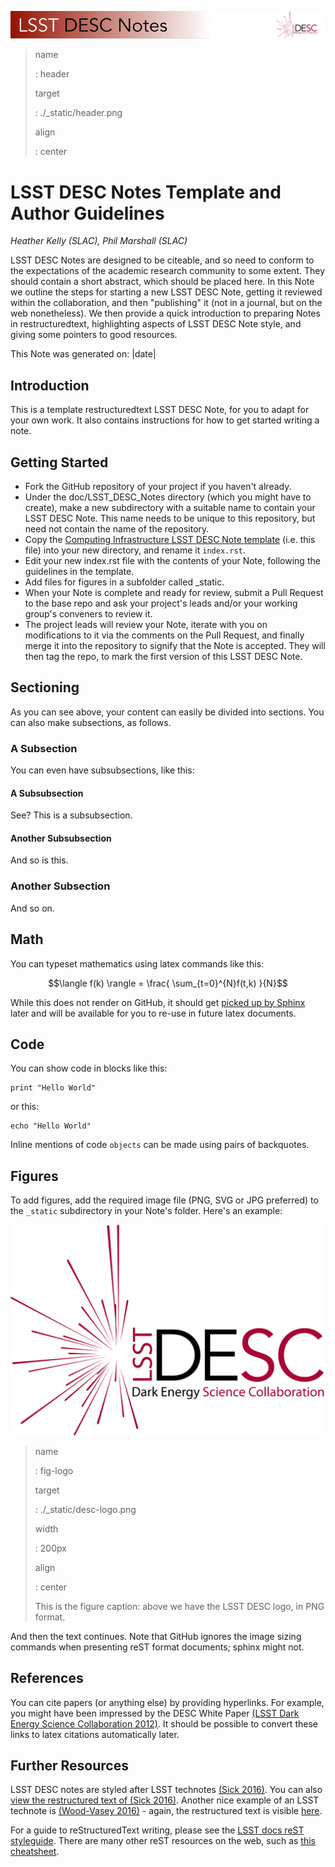 ![](./_static/header.png)

> name
>
> :   header
>
> target
>
> :   ./\_static/header.png
>
> align
>
> :   center
>
LSST DESC Notes Template and Author Guidelines
==============================================

*Heather Kelly (SLAC), Phil Marshall (SLAC)*

LSST DESC Notes are designed to be citeable, and so need to conform to
the expectations of the academic research community to some extent. They
should contain a short abstract, which should be placed here. In this
Note we outline the steps for starting a new LSST DESC Note, getting it
reviewed within the collaboration, and then "publishing" it (not in a
journal, but on the web nonetheless). We then provide a quick
introduction to preparing Notes in restructuredtext, highlighting
aspects of LSST DESC Note style, and giving some pointers to good
resources.

This Note was generated on: |date|

Introduction
------------

This is a template restructuredtext LSST DESC Note, for you to adapt for
your own work. It also contains instructions for how to get started
writing a note.

Getting Started
---------------

-   Fork the GitHub repository of your project if you haven't already.
-   Under the doc/LSST\_DESC\_Notes directory (which you might have to
    create), make a new subdirectory with a suitable name to contain
    your LSST DESC Note. This name needs to be unique to this
    repository, but need not contain the name of the repository.
-   Copy the [Computing Infrastructure LSST DESC Note
    template](https://github.com/DarkEnergyScienceCollaboration/ComputingInfrastructure/blob/master/doc/LSST_DESC_Notes/template_LSST_DESC_Note.rst) (i.e.
    this file) into your new directory, and rename it `index.rst`.
-   Edit your new index.rst file with the contents of your Note,
    following the guidelines in the template.
-   Add files for figures in a subfolder called \_static.
-   When your Note is complete and ready for review, submit a Pull
    Request to the base repo and ask your project's leads and/or your
    working group's conveners to review it.
-   The project leads will review your Note, iterate with you on
    modifications to it via the comments on the Pull Request, and
    finally merge it into the repository to signify that the Note
    is accepted. They will then tag the repo, to mark the first version
    of this LSST DESC Note.

Sectioning
----------

As you can see above, your content can easily be divided into sections.
You can also make subsections, as follows.

### A Subsection

You can even have subsubsections, like this:

#### A Subsubsection

See? This is a subsubsection.

#### Another Subsubsection

And so is this.

### Another Subsection

And so on.

Math
----

You can typeset mathematics using latex commands like this:

$$\langle f(k) \rangle = \frac{ \sum_{t=0}^{N}f(t,k) }{N}$$

While this does not render on GitHub, it should get [picked up by
Sphinx](http://www.sphinx-doc.org/en/stable/ext/math.html) later and
will be available for you to re-use in future latex documents.

Code
----

You can show code in blocks like this:

``` {.sourceCode .python}
print "Hello World"
```

or this:

``` {.sourceCode .bash}
echo "Hello World"
```

Inline mentions of code `objects` can be made using pairs of backquotes.

Figures
-------

To add figures, add the required image file (PNG, SVG or JPG preferred)
to the `_static` subdirectory in your Note's folder. Here's an example:

![](./_static/desc-logo.png)

> name
>
> :   fig-logo
>
> target
>
> :   ./\_static/desc-logo.png
>
> width
>
> :   200px
>
> align
>
> :   center
>
> This is the figure caption: above we have the LSST DESC logo, in PNG
> format.

And then the text continues. Note that GitHub ignores the image sizing
commands when presenting reST format documents; sphinx might not.

References
----------

You can cite papers (or anything else) by providing hyperlinks. For
example, you might have been impressed by the DESC White Paper [(LSST
Dark Energy Science Collaboration
2012)](http://arxiv.org/abs/1211.0310). It should be possible to convert
these links to latex citations automatically later.

Further Resources
-----------------

LSST DESC notes are styled after LSST technotes [(Sick
2016)](https://sqr-000.lsst.io/). You can also [view the restructured
text of (Sick
2016)](https://github.com/lsst-sqre/sqr-000/blob/master/index.rst).
Another nice example of an LSST technote is [(Wood-Vasey
2016)](http://dmtn-008.lsst.io/) - again, the restructured text is
visible
[here](https://github.com/lsst-dm/dmtn-008/blob/master/index.rst).

For a guide to reStructuredText writing, please see the [LSST docs reST
styleguide](http://docs.lsst.codes/en/latest/development/docs/rst_styleguide.html).
There are many other reST resources on the web, such as [this
cheatsheet](https://github.com/ralsina/rst-cheatsheet/blob/master/rst-cheatsheet.rst).
